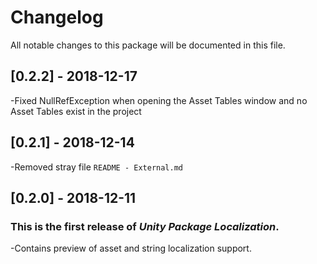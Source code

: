 # Changelog
All notable changes to this package will be documented in this file.

## [0.2.2] - 2018-12-17
-Fixed NullRefException when opening the Asset Tables window and no Asset Tables exist in the project

## [0.2.1] - 2018-12-14
-Removed stray file `README - External.md`

## [0.2.0] - 2018-12-11

### This is the first release of *Unity Package Localization*.
-Contains preview of asset and string localization support.
